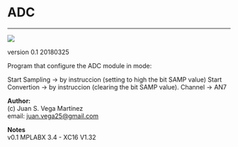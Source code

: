 # **ADC**
- - - 
![](image.png)

version 0.1 20180325

Program that configure the ADC module in mode:

Start Sampling   -> by instruccion (setting to high the bit SAMP value) 
Start Convertion -> by instruccion (clearing the bit SAMP value).
Channel          -> AN7

**Author:**   
(c) Juan S. Vega Martinez   
email: juan.vega25@gmail.com   

**Notes**   
v0.1 MPLABX 3.4 - XC16 V1.32  
